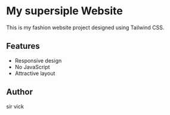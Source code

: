 # My supersiple Website

This is my fashion website project designed using Tailwind CSS.

## Features
- Responsive design
- No JavaScript
- Attractive layout

## Author
sir vick
